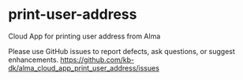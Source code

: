 # print-user-address
Cloud App for printing user address from Alma

Please use GitHub issues to report defects, ask questions, or suggest enhancements.
https://github.com/kb-dk/alma_cloud_app_print_user_address/issues